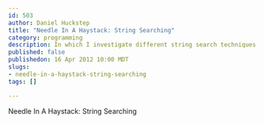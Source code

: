 ```yaml
--- 
id: 503
author: Daniel Huckstep
title: "Needle In A Haystack: String Searching"
category: programming
description: In which I investigate different string search techniques.
published: false
publishedon: 16 Apr 2012 10:00 MDT
slugs: 
- needle-in-a-haystack-string-searching
tags: []

---
```

Needle In A Haystack: String Searching

